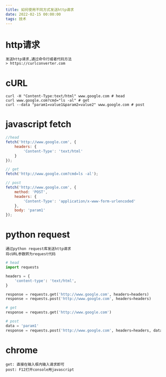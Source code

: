 ```yaml
---
title: 如何使用不同方式发送http请求
date: 2022-02-15 00:00:00
tags: 技术
---
```


# http请求

    发送http请求,通过命令行或者代码方法
    > https://curlconverter.com


# cURL
```shell
curl -H "Content-Type:text/html" www.google.com # head
curl www.google.com?cmd="ls -al" # get
curl --data "param1=value1&param2=value2" www.google.com # post
```

# javascript fetch
```javascript
//head
fetch('http://www.google.com', {
    headers: {
        'Content-Type': 'text/html'
    }
});

// get
fetch('http://www.google.com?cmd=ls -al');

// post
fetch('http://www.google.com', {
    method: 'POST',
    headers: {
        'Content-Type': 'application/x-www-form-urlencoded'
    },
    body: 'param1'
});
```

# python request

    通过python request库发送http请求
    将cURL参数转为request代码

```python
# head
import requests

headers = {
    'content-type': 'text/html',
}

response = requests.get('http://www.google.com', headers=headers)
response = requests.post('http://www.google.com', headers=headers)

# get
response = requests.get('http://www.google.com')

# post
data = 'param1'
response = requests.post('http://www.google.com', headers=headers, data=data)
```

# chrome

    get: 直接在输入框内输入请求即可
    post: F12打开console用javascript
